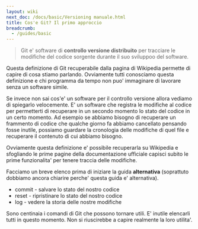 ```yaml
---
layout: wiki
next_doc: /docs/basic/Versioning manuale.html
title: Cos'e Git? Il primo approccio
breadcrumb:
  - /guides/basic
---
```


> Git e' software di __controllo versione distribuito__ per tracciare le modifiche del codice sorgente durante il suo sviluppoo del software.

Questa definizione di Git recuperabile dalla pagina di Wikipedia permette di capire di cosa stiamo parlando. Ovviamente tutti conosciamo questa definizione e chi programma da tempo non puo' immaginare di lavorare senza un software simile.

Se invece non sai cos'e' un software per il controllo versione allora vediamo di spiegarlo velocemente. E' un software che registra le modifiche al codice per permetterti di recuperare in un secondo momento lo stato del codice in un certo momento.
Ad esempio se abbiamo bisogno di recuperare un frammento di codice che qualche giorno fa abbiamo cancellato pensando fosse inutile, possiamo guardare la cronologia delle modifiche di quel file e recuperare il contenuto di cui abbiamo bisogno.

Ovviamente questa definizione e' possibile recuperarla su Wikipedia e sfogliando le prime pagine della documentazione ufficiale capisci subito le prime funzionalita' per tenere traccia delle modifiche.

Facciamo un breve elenco prima di iniziare la guida __alternativa__ (soprattuto dobbiamo ancora chiarire perche' questa guida e' alternativa).

* commit - salvare lo stato del nostro codice
* reset - ripristinare lo stato del nostro codice
* log - vedere la storia delle nostre modifiche

Sono centinaia i comandi di Git che possono tornare utili. E' inutile elencarli tutti in questo momento. Non si riuscirebbe a capire realmente la loro utilita'.